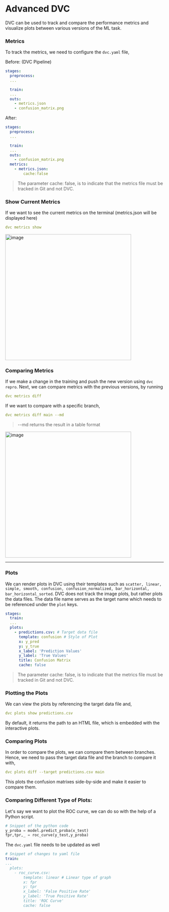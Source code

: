 # Advanced DVC

DVC can be used to track and compare the performance metrics and visualize plots between various versions of the ML task. 

### Metrics
To track the metrics, we need to configure the `dvc.yaml` file,

Before: (DVC Pipeline)
```yaml
stages:
  preprocess:
  ...

  train:
  ...
  outs:
    - metrics.json
    - confusion_matrix.png
```

After:
```yaml
stages:
  preprocess:
  ...

  train:
  ...
  outs:
    - confusion_matrix.png
  metrics:
    - metrics.json:
        cache:false
```
> The parameter cache: false, is to indicate that the metrics file must be tracked in Git and not DVC.

### Show Current Metrics
If we want to see the current metrics on the terminal (metrics.json will be displayed here)
```yaml
dvc metrics show
```
<img width="400" alt="image" src="https://github.com/Dharineesh-Karthikeyan/DVC/assets/12586329/779ab969-3ed6-435d-9e13-9d129cd48512">

### Comparing Metrics
If we make a change in the training and push the new version using `dvc repro`.
Next, we can compare metrics with the previous versions, by running
```yaml
dvc metrics diff
```

If we want to compare with a specific branch,
```yaml
dvc metrics diff main --md
```
> --md returns the result in a table format
<img width="400" alt="image" src="https://github.com/Dharineesh-Karthikeyan/DVC/assets/12586329/86647a3c-d86f-4563-9520-1bb6175b5c91">



___
### Plots
We can render plots in DVC using their templates such as `scatter, linear, simple, smooth, confusion, confusion_normalized, bar_horizontal, bar_horizontal_sorted`.
DVC does not track the image plots, but rather plots the data files.
The data file name serves as the target name which needs to be referenced under the `plot` keys.
```yaml
stages:
  train:
  ...
  plots:
    - predictions.csv: # Target data file
      template: confusion # Style of Plot
      x: y_pred
      y: y_true
      x_label: 'Prediction Values'
      y_label: 'True Values'
      title: Confusion Matrix
      cache: false
```
> The parameter cache: false, is to indicate that the metrics file must be tracked in Git and not DVC.

### Plotting the Plots
We can view the plots by referencing the target data file and,
```yaml
dvc plots show predictions.csv
```
By default, it returns the path to an HTML file, which is embedded with the interactive plots.

### Comparing Plots
In order to compare the plots, we can compare them between branches. Hence, we need to pass the target data file and the branch to compare it with,
```yaml
dvc plots diff --target predictions.csv main
```
This plots the confusion matrixes side-by-side and make it easier to compare them.

### Comparing Different Type of Plots:
Let's say we want to plot the ROC curve, we can do so with the help of a Python script.
```python
# Snippet of the python code
y_proba = model.predict_proba(x_test)
fpr,tpr,_ = roc_curve(y_test,y_proba)
```

The `dvc.yaml` file needs to be updated as well
```yaml
# Snippet of changes to yaml file
train:
...
  plots:
    - roc_curve.csv:
        template: linear # Linear type of graph
        x: fpr
        y: tpr
        x_label: 'False Positive Rate'
        y_label: 'True Positive Rate'
        title: 'ROC Curve'
        cache: false
```

